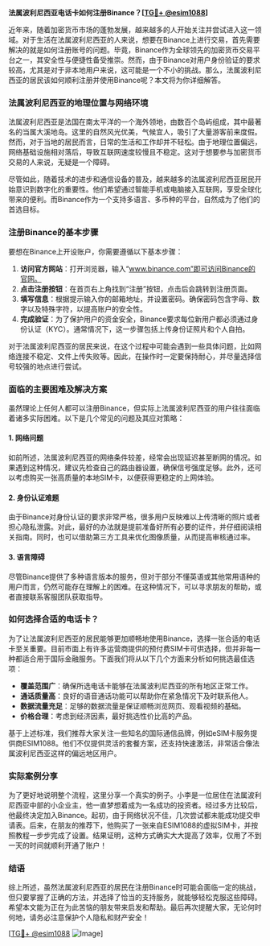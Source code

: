 **法属波利尼西亚电话卡如何注册Binance？[[TG💪+ @esim1088](https://t.me/s/esim1088)]**

近年来，随着加密货币市场的蓬勃发展，越来越多的人开始关注并尝试进入这一领域。对于生活在法属波利尼西亚的人来说，想要在Binance上进行交易，首先需要解决的就是如何注册账号的问题。毕竟，Binance作为全球领先的加密货币交易平台之一，其安全性与便捷性备受推崇。然而，由于Binance对用户身份验证的要求较高，尤其是对于非本地用户来说，这可能是一个不小的挑战。那么，法属波利尼西亚的居民该如何顺利注册并使用Binance呢？本文将为你详细解答。

### 法属波利尼西亚的地理位置与网络环境

法属波利尼西亚是法国在南太平洋的一个海外领地，由数百个岛屿组成，其中最著名的当属大溪地岛。这里的自然风光优美，气候宜人，吸引了大量游客前来度假。然而，对于当地的居民而言，日常的生活和工作却并不轻松。由于地理位置偏远，网络基础设施相对落后，导致互联网速度较慢且不稳定。这对于想要参与加密货币交易的人来说，无疑是一个障碍。

尽管如此，随着技术的进步和通信设备的普及，越来越多的法属波利尼西亚居民开始意识到数字化的重要性。他们希望通过智能手机或电脑接入互联网，享受全球化带来的便利。而Binance作为一个支持多语言、多币种的平台，自然成为了他们的首选目标。

### 注册Binance的基本步骤

要想在Binance上开设账户，你需要遵循以下基本步骤：

1. **访问官方网站**：打开浏览器，输入“www.binance.com”即可访问Binance的官网。
2. **点击注册按钮**：在首页右上角找到“注册”按钮，点击后会跳转到注册页面。
3. **填写信息**：根据提示输入你的邮箱地址，并设置密码。确保密码包含字母、数字以及特殊字符，以提高账户的安全性。
4. **完成验证**：为了保护用户的资金安全，Binance要求每位新用户都必须通过身份认证（KYC）。通常情况下，这一步骤包括上传身份证照片和个人自拍。

对于法属波利尼西亚的居民来说，在这个过程中可能会遇到一些具体问题，比如网络连接不稳定、文件上传失败等。因此，在操作时一定要保持耐心，并尽量选择信号较强的地点进行尝试。

### 面临的主要困难及解决方案

虽然理论上任何人都可以注册Binance，但实际上法属波利尼西亚的用户往往面临着诸多实际困难。以下是几个常见的问题及其应对策略：

#### 1. 网络问题
如前所述，法属波利尼西亚的网络条件较差，经常会出现延迟甚至断网的情况。如果遇到这种情况，建议先检查自己的路由器设置，确保信号强度足够。此外，还可以考虑购买一张高质量的本地SIM卡，以便获得更稳定的上网体验。

#### 2. 身份认证难题
由于Binance对身份认证的要求非常严格，很多用户反映难以上传清晰的照片或者担心隐私泄露。对此，最好的办法就是提前准备好所有必要的证件，并仔细阅读相关指南。同时，也可以借助第三方工具来优化图像质量，从而提高审核通过率。

#### 3. 语言障碍
尽管Binance提供了多种语言版本的服务，但对于部分不懂英语或其他常用语种的用户而言，仍然可能存在理解上的困难。在这种情况下，可以寻求朋友的帮助，或者直接联系客服团队获取指导。

### 如何选择合适的电话卡？

为了让法属波利尼西亚的居民能够更加顺畅地使用Binance，选择一张合适的电话卡至关重要。目前市面上有许多运营商提供的预付费SIM卡可供选择，但并非每一种都适合用于国际金融服务。下面我们将从以下几个方面来分析如何挑选最佳选项：

- **覆盖范围广**：确保所选电话卡能够在法属波利尼西亚的所有地区正常工作。
- **通话质量高**：良好的语音通话功能可以帮助你在紧急情况下及时联系他人。
- **数据流量充足**：足够的数据流量是保证顺畅浏览网页、观看视频的基础。
- **价格合理**：考虑到经济因素，最好挑选性价比高的产品。

基于上述标准，我们推荐大家关注一些知名的国际通信品牌，例如eSIM卡服务提供商ESIM1088。他们不仅提供灵活的套餐方案，还支持快速激活，非常适合像法属波利尼西亚这样的偏远地区用户。

### 实际案例分享

为了更好地说明整个流程，这里分享一个真实的例子。小李是一位居住在法属波利尼西亚中部的小企业主，他一直梦想着成为一名成功的投资者。经过多方比较后，他最终决定加入Binance。起初，由于网络状况不佳，几次尝试都未能成功提交申请表。后来，在朋友的推荐下，他购买了一张来自ESIM1088的虚拟SIM卡，并按照教程一步步完成了设置。结果证明，这种方式确实大大提高了效率，仅用了不到一天的时间就顺利开通了账户！

### 结语

综上所述，虽然法属波利尼西亚的居民在注册Binance时可能会面临一定的挑战，但只要掌握了正确的方法，并选择了恰当的支持服务，就能够轻松克服这些障碍。希望本文能为正在为此苦恼的朋友带来启发和帮助。最后再次提醒大家，无论何时何地，请务必注意保护个人隐私和财产安全！

[[TG💪+ @esim1088](https://t.me/s/esim1088) ![Image](https://i.postimg.cc/4NQfJmqS/Snipaste-2025-05-13-00-14-12.png)]